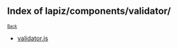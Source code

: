 ## Index of lapiz/components/validator/

<sub><sup>[Back](../index.md)</sup></sub>

* [validator.js](validator.js.md)